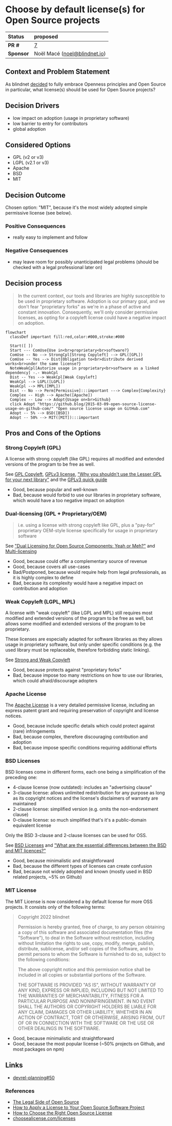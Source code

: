 # Choose by default license(s) for Open Source projects

| Status      | proposed                                            |
| :---------- | :-------------------------------------------------- |
| **PR #**    | [7](https://github.com/blindnet-io/openness/pull/7) |
| **Sponsor** | Noël Macé (noel@blindnet.io)                        |

## Context and Problem Statement

As blindnet [decided](https://github.com/blindnet-io/devrel-planning/issues/49) to fully embrace Openness principles and Open Source in particular, what license(s) should be used for Open Source projects?

## Decision Drivers <!-- optional -->

* low impact on adoption (usage in proprietary software)
* low barrier to entry for contributors
* global adoption

## Considered Options

* GPL (v2 or v3)
* LGPL (v2.1 or v3)
* Apache
* BSD
* MIT

## Decision Outcome

Chosen option: "MIT", because it's the most widely adopted simple permissive license (see below).

### Positive Consequences

* really easy to implement and follow

### Negative Consequences

* may leave room for possibly unanticipated legal problems (should be checked with a legal professional later on)

## Decision process

> In the current context, our tools and libraries are highly susceptible to be used in proprietary software. Adoption is our primary goal, and we don't fear "proprietary forks" as we're in a phase of active and constant innovation. Consequently, we'll only consider permissive licenses, as opting for a copyleft license could have a negative impact on adoption.

```mermaid
flowchart
  classDef important fill:red,color:#000,stroke:#000

  Start([ ])
  Start --- ComUse{Use in<br>proprietary<br>software?}
  ComUse -- No --> StrongCpl[Strong Copyleft] --> GPL([GPL])
  ComUse -- Yes --> Dist{Obligation to<br>distribute derived works<br>under the same license?}
  NoteWeakCpl[Autorize usage in proprietary<br>software as a linked dependency] -.- WeakCpl
  Dist -- Yes --> WeakCpl[Weak Copyleft]
  WeakCpl --> LGPL([LGPL])
  WeakCpl --> MPL([MPL])
  Dist -- No --> Perm[Permissive]:::important ---> Complex{Complexity}
  Complex -- High --> Apache([Apache])
  Complex -- Low --> Adopt{Usage on<br>Github}
  click Adopt "https://github.blog/2015-03-09-open-source-license-usage-on-github-com/" "Open source license usage on GitHub.com"
  Adopt -- 5% --> BSD([BSD])
  Adopt -- 50% --> MIT([MIT]):::important
```

## Pros and Cons of the Options

### Strong Copyleft (GPL)

A license with strong copyleft (like GPL) requires all modified and extended versions of the program to be free as well.

See [GPL Copyleft](https://en.wikipedia.org/wiki/GNU_General_Public_License#Copyleft), [GPLv3 license](https://www.gnu.org/licenses/gpl-3.0.html), ["Why you shouldn't use the Lesser GPL for your next library"](https://www.gnu.org/licenses/why-not-lgpl.en.html) and the [GPLv3 quick guide](https://www.gnu.org/licenses/quick-guide-gplv3.html)

* Good, because popular and well-known
* Bad, because would forbid to use our libraries in proprietary software, which would have a too negative impact on adoption

### Dual-licensing (GPL + Proprietary/OEM)

> i.e. using a license with strong copyleft like GPL, plus a "pay-for" proprietary OEM-style license specifically for usage in proprietary software

See ["Dual Licensing for Open Source Components: Yeah or Meh?"](https://www.whitesourcesoftware.com/resources/blog/dual-licensing-for-open-source-components/) and [Multi-licensing](https://en.wikipedia.org/wiki/Multi-licensing)

* Good, because could offer a complementary source of revenue
* Good, because covers all use-cases
* Bad/Postponed, because would require help from legal professionals, as it is highly complex to define
* Bad, because its complexity would have a negative impact on contribution and adoption

### Weak Copyleft (LGPL, MPL)

A license with "weak copyleft" (like LGPL and MPL) still requires most modified and extended versions of the program to be free as well, but allows some modified and extended versions of the program to be proprietary.

These licenses are especially adapted for software libraries as they allows usage in proprietary software, but only under specific conditions (e.g. the used library must be replaceable, therefore forbidding static linking).

See [Strong and Weak Copyleft](https://en.wikipedia.org/wiki/Copyleft#Strong_and_weak_copyleft)

* Good, because protects against "proprietary forks"
* Bad, because impose too many restrictions on how to use our libraries, which could afraid/discourage adopters

### Apache License

The [Apache License](https://www.apache.org/licenses/LICENSE-2.0.html) is a very detailed permissive license, including an express patent grant and requiring preservation of copyright and license notices.

* Good, because include specific details which could protect against (rare) infringements
* Bad, because complex, therefore discouraging contribution and adoption
* Bad, because impose specific conditions requiring additional efforts

### BSD Licenses

BSD licenses come in different forms, each one being a simplification of the preceding one:

- 4-clause license (now outdated): includes an "advertising clause"
- 3-clause license: allows unlimited redistribution for any purpose as long as its copyright notices and the license's disclaimers of warranty are maintained
- 2-clause license: simplified version (e.g. omits the non-endorsement clause)
- 0-clause license: so much simplified that's it's a public-domain equivalent license

Only the BSD 3-clause and 2-clause licenses can be used for OSS.

See [BSD Licenses](https://en.wikipedia.org/wiki/BSD_licenses) and ["What are the essential differences between the BSD and MIT licences?"](https://opensource.stackexchange.com/questions/217/what-are-the-essential-differences-between-the-bsd-and-mit-licences)

* Good, because minimalistic and straightforward
* Bad, because the different types of licenses can create confusion
* Bad, because not widely adopted and known (mostly used in BSD related projects, ~5% on Github)

### MIT License

The MIT License is now considered a by default license for more OSS projects. It consists only of the following terms:

> Copyright 2022 blindnet
>
> Permission is hereby granted, free of charge, to any person obtaining a copy of this software and associated documentation files (the "Software"), to deal in the Software without restriction, including without limitation the rights to use, copy, modify, merge, publish, distribute, sublicense, and/or sell copies of the Software, and to permit persons to whom the Software is furnished to do so, subject to the following conditions:
>
> The above copyright notice and this permission notice shall be included in all copies or substantial portions of the Software.
>
> THE SOFTWARE IS PROVIDED "AS IS", WITHOUT WARRANTY OF ANY KIND, EXPRESS OR IMPLIED, INCLUDING BUT NOT LIMITED TO THE WARRANTIES OF MERCHANTABILITY, FITNESS FOR A PARTICULAR PURPOSE AND NONINFRINGEMENT. IN NO EVENT SHALL THE AUTHORS OR COPYRIGHT HOLDERS BE LIABLE FOR ANY CLAIM, DAMAGES OR OTHER LIABILITY, WHETHER IN AN ACTION OF CONTRACT, TORT OR OTHERWISE, ARISING FROM, OUT OF OR IN CONNECTION WITH THE SOFTWARE OR THE USE OR OTHER DEALINGS IN THE SOFTWARE.

* Good, because minimalistic and straightforward
* Good, because the most popular license (~50% projects on Github, and most packages on npm)

## Links

- [devrel-planning#50](https://github.com/blindnet-io/devrel-planning/issues/50)

### References

* [The Legal Side of Open Source](https://opensource.guide/legal/)
* [How to Apply a License to Your Open Source Software Project](https://fossa.com/blog/apply-license-open-source-software-project/)
* [How to Choose the Right Open Source License](https://fossa.com/blog/how-choose-right-open-source-license/)
* [choosealicense.com/licenses](https://choosealicense.com/licenses/)

<!-- markdownlint-disable-file MD013 -->
